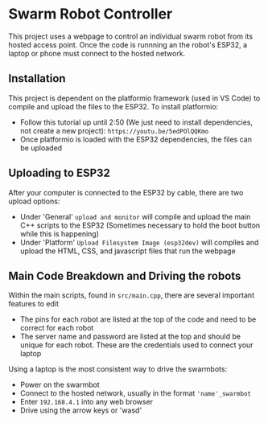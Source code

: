 # Swarm Robot Controller 
This project uses a webpage to control an individual swarm robot from its hosted access point. Once the code is runnning an the robot's ESP32, a laptop or phone must connect to the hosted network. 

## Installation 
This project is dependent on the platformio framework (used in VS Code) to compile and upload the files to the ESP32. To install platformio:
* Follow this tutorial up until 2:50 (We just need to install dependencies, not create a new project): `https://youtu.be/5edPOlQQKmo`
* Once platformio is loaded with the ESP32 dependencies, the files can be uploaded

## Uploading to ESP32
After your computer is connected to the ESP32 by cable, there are two upload options:
* Under 'General' `upload and monitor` will compile and upload the main C++ scripts to the ESP32 (Sometimes necessary to hold the boot button while this is happening)
* Under 'Platform' `Upload Filesystem Image (esp32dev)` will compiles and upload the HTML, CSS, and javascript files that run the webpage

## Main Code Breakdown and Driving the robots
Within the main scripts, found in `src/main.cpp`, there are several important features to edit
* The pins for each robot are listed at the top of the code and need to be correct for each robot
* The server name and password are listed at the top and should be unique for each robot. These are the credentials used to connect your laptop

Using a laptop is the most consistent way to drive the swarmbots:
* Power on the swarmbot
* Connect to the hosted network, usually in the format `'name'_swarmbot`
* Enter `192.168.4.1` into any web browser 
* Drive using the arrow keys or 'wasd'